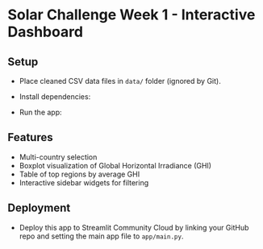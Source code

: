 # Solar Challenge Week 1 - Interactive Dashboard

## Setup

- Place cleaned CSV data files in `data/` folder (ignored by Git).
- Install dependencies:

- Run the app:

## Features

- Multi-country selection
- Boxplot visualization of Global Horizontal Irradiance (GHI)
- Table of top regions by average GHI
- Interactive sidebar widgets for filtering

## Deployment

- Deploy this app to Streamlit Community Cloud by linking your GitHub repo and setting the main app file to `app/main.py`.


